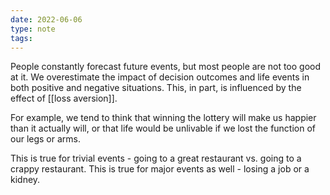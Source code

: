 ```yaml
---
date: 2022-06-06
type: note
tags: 
---
```


People constantly forecast future events, but most people are not too good at it. We overestimate the impact of decision outcomes and life events in both positive and negative situations. This, in part, is influenced by the effect of [[loss aversion]].

For example, we tend to think that winning the lottery will make us happier than it actually will, or that life would be unlivable if we lost the function of our legs or arms.

This is true for trivial events - going to a great restaurant vs. going to a crappy restaurant.
This is true for major events as well - losing a job or a kidney.
